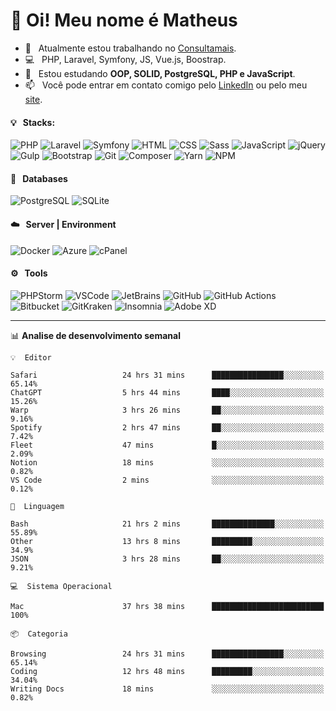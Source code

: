 # 👋 Oi! Meu nome é Matheus

- 🔭 &nbsp; Atualmente estou trabalhando no [Consultamais](https://consultamais.com.br/).
- 💻 &nbsp; PHP, Laravel, Symfony, JS, Vue.js, Boostrap.
- 🌱 &nbsp; Estou estudando **OOP, SOLID, PostgreSQL, PHP e JavaScript**.
- 📫 &nbsp; Você pode entrar em contato comigo pelo [LinkedIn](https://www.linkedin.com/in/matheuscamargoxavier/) ou pelo meu [site](https://matheuscamargo.co).

#### 💡 &nbsp; Stacks:
![PHP](https://img.shields.io/badge/-PHP-777BB4?&logo=php&logoColor=FFFFFF)
![Laravel](https://img.shields.io/badge/-Laravel-FF2D20?&logo=laravel&logoColor=FFFFFF)
![Symfony](https://img.shields.io/badge/-Symfony-000000?&logo=symfony&logoColor=FFFFFF)
![HTML](https://img.shields.io/badge/-HTML-E34F26?&logo=html5&logoColor=FFFFFF)
![CSS](https://img.shields.io/badge/-CSS-1572B6?&logo=css3&logoColor=FFFFFF)
![Sass](https://img.shields.io/badge/-Sass-CC6699?&logo=sass&logoColor=FFFFFF)
![JavaScript](https://img.shields.io/badge/-JavaScript-F7DF1E?&logo=javascript&logoColor=FFFFFF)
![jQuery](https://img.shields.io/badge/-jQuery-0769AD?&logo=jquery&logoColor=FFFFFF)
![Gulp](https://img.shields.io/badge/-Gulp-CF4647?&logo=gulp&logoColor=FFFFFF)
![Bootstrap](https://img.shields.io/badge/-Bootstrap-7952B3?&logo=bootstrap&logoColor=FFFFFF)
![Git](https://img.shields.io/badge/-Git-F05032?&logo=git&logoColor=FFFFFF)
![Composer](https://img.shields.io/badge/-Composer-885630?&logo=composer&logoColor=FFFFFF)
![Yarn](https://img.shields.io/badge/-Yarn-2C8EBB?&logo=yarn&logoColor=FFFFFF)
![NPM](https://img.shields.io/badge/-npm-CB3837?&logo=npm&logoColor=FFFFFF)

#### 💾 &nbsp; Databases
![PostgreSQL](https://img.shields.io/badge/-PostgreSQL-336791?&logo=PostgreSQL&logoColor=FFFFFF)
![SQLite](https://img.shields.io/badge/-SQLite-003B57?&logo=SQLite&logoColor=FFFFFF)

#### ☁️ &nbsp; Server | Environment
![Docker](https://img.shields.io/badge/-Docker-2496ED?&logo=docker&logoColor=FFFFFF)
![Azure](https://img.shields.io/badge/-Azure-0089D6?&logo=microsoft%20azure&logoColor=FFFFFF)
![cPanel](https://img.shields.io/badge/-cPanel-FF6C2C?&logo=cpanel&logoColor=FFFFFF)

#### ⚙️ &nbsp; Tools
![PHPStorm](https://img.shields.io/badge/-PHPStorm-000000?&logo=PHPStorm&logoColor=FFFFFF)
![VSCode](https://img.shields.io/badge/-VSCode-007ACC?&logo=Visual%20Studio%20Code&logoColor=FFFFFF) 
![JetBrains](https://img.shields.io/badge/-JetBrains-000000?&logo=jetbrains&logoColor=FFFFFF) 
![GitHub](https://img.shields.io/badge/-GitHub-181717?&logo=github&logoColor=FFFFFF) 
![GitHub Actions](https://img.shields.io/badge/-GitHub%20Actions-181717?&logo=GitHub%20Actions&logoColor=FFFFFF) 
![Bitbucket](https://img.shields.io/badge/-Bitbucket-0052CC?&logo=bitbucket&logoColor=FFFFFF)
![GitKraken](https://img.shields.io/badge/-GitKraken-179287?&logo=GitKraken&logoColor=FFFFFF)
![Insomnia](https://img.shields.io/badge/-Insomnia-5849BE?&logo=Insomnia&logoColor=FFFFFF)
![Adobe XD](https://img.shields.io/badge/-Adobe%20XD-FF61F6?&logo=adobe%20xd&logoColor=FFFFFF) 
_______

📊  **Analise de desenvolvimento semanal**
```text
💡  Editor

Safari                   24 hrs 31 mins      ████████████████░░░░░░░░░     65.14%
ChatGPT                  5 hrs 44 mins       ████░░░░░░░░░░░░░░░░░░░░░     15.26%
Warp                     3 hrs 26 mins       ██░░░░░░░░░░░░░░░░░░░░░░░      9.16%
Spotify                  2 hrs 47 mins       ██░░░░░░░░░░░░░░░░░░░░░░░      7.42%
Fleet                    47 mins             █░░░░░░░░░░░░░░░░░░░░░░░░      2.09%
Notion                   18 mins             ░░░░░░░░░░░░░░░░░░░░░░░░░      0.82%
VS Code                  2 mins              ░░░░░░░░░░░░░░░░░░░░░░░░░      0.12%
```
```text
💬  Linguagem

Bash                     21 hrs 2 mins       ██████████████░░░░░░░░░░░     55.89%
Other                    13 hrs 8 mins       █████████░░░░░░░░░░░░░░░░      34.9%
JSON                     3 hrs 28 mins       ██░░░░░░░░░░░░░░░░░░░░░░░      9.21%
```
```text
💻  Sistema Operacional

Mac                      37 hrs 38 mins      █████████████████████████       100%
```
```text
📦  Categoria

Browsing                 24 hrs 31 mins      ████████████████░░░░░░░░░     65.14%
Coding                   12 hrs 48 mins      █████████░░░░░░░░░░░░░░░░     34.04%
Writing Docs             18 mins             ░░░░░░░░░░░░░░░░░░░░░░░░░      0.82%
```
